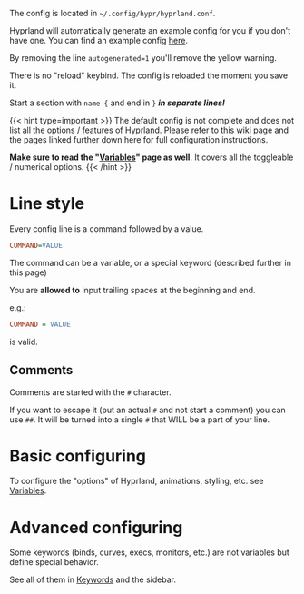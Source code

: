 The config is located in `~/.config/hypr/hyprland.conf`.

Hyprland will automatically generate an example config for you if
you don't have one. You can find an example config [here](https://github.com/hyprwm/Hyprland/blob/main/example/hyprland.conf).

By removing the line `autogenerated=1` you'll remove the yellow warning.

There is no "reload" keybind. The config is reloaded the moment you save it.

Start a section with `name {` and end in `}` **_in separate lines!_**

{{< hint type=important >}}
The default config is not complete and does not list all the options / features of Hyprland. 
Please refer to this wiki page and the pages
linked further down here for full configuration instructions.

**Make sure to read the "[Variables](../Variables)" page as well**. It covers all the
toggleable / numerical options.
{{< /hint >}}

# Line style

Every config line is a command followed by a value.

```ini
COMMAND=VALUE
```

The command can be a variable, or a special keyword (described further in this
page)

You are **allowed to** input trailing spaces at the beginning and end.

e.g.:

```ini
COMMAND = VALUE
```

is valid.

## Comments

Comments are started with the `#` character.

If you want to escape it (put an actual `#` and not start a comment)
you can use `##`. It will be turned into a single `#` that WILL be a part of your
line.

# Basic configuring

To configure the "options" of Hyprland, animations, styling, etc. see
[Variables](../Variables).

# Advanced configuring

Some keywords (binds, curves, execs, monitors, etc.) are not variables but define
special behavior.

See all of them in [Keywords](../Keywords) and the sidebar.
